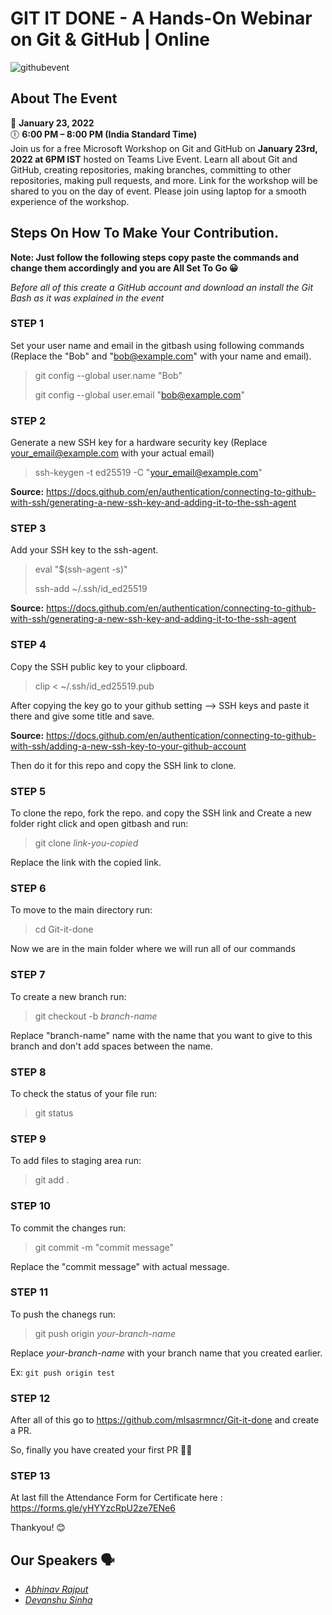 # GIT IT DONE - A Hands-On Webinar on Git & GitHub | Online

![githubevent](https://user-images.githubusercontent.com/77405013/150646326-e0bea276-c224-4858-9995-4ae15d562d88.jpeg)

## About The Event
📅 **January 23, 2022** </br>
🕕 **6:00 PM – 8:00 PM (India Standard Time)**</br>
Join us for a free Microsoft Workshop on Git and GitHub on **January 23rd, 2022 at 6PM IST** hosted on Teams Live Event. Learn all about Git and GitHub, creating repositories, making branches, committing to other repositories, making pull requests, and more. Link for the workshop will be shared to you on the day of event. Please join using laptop for a smooth experience of the workshop.

## Steps On How To Make Your Contribution.

**Note: Just follow the following steps copy paste the commands and change them accordingly and you are All Set To Go 😀**

_Before all of this create a GitHub account and download an install the Git Bash as it was explained in the event_

### STEP 1
Set your user name and email in the gitbash using following commands (Replace the "Bob" and "bob@example.com" with your name and email).

> git config --global user.name "Bob"
> 
> git config --global user.email "bob@example.com"

### STEP 2
Generate a new SSH key for a hardware security key (Replace your_email@example.com with your actual email)

> ssh-keygen -t ed25519 -C "your_email@example.com"
 
**Source:** https://docs.github.com/en/authentication/connecting-to-github-with-ssh/generating-a-new-ssh-key-and-adding-it-to-the-ssh-agent

### STEP 3
Add your SSH key to the ssh-agent.
> eval "$(ssh-agent -s)"
> 
> ssh-add ~/.ssh/id_ed25519

**Source:** https://docs.github.com/en/authentication/connecting-to-github-with-ssh/generating-a-new-ssh-key-and-adding-it-to-the-ssh-agent

### STEP 4
Copy the SSH public key to your clipboard.
> clip < ~/.ssh/id_ed25519.pub

After copying the key go to your github setting --> SSH keys and paste it there and give some title and save.

**Source:** https://docs.github.com/en/authentication/connecting-to-github-with-ssh/adding-a-new-ssh-key-to-your-github-account

Then do it for this repo and copy the SSH link to clone.

### STEP 5
To clone the repo, fork the repo. and copy the SSH link and Create a new folder right click and open gitbash and run:
> git clone _link-you-copied_

Replace the link with the copied link.

### STEP 6
To move to the main directory run:
> cd Git-it-done

Now we are in the main folder where we will run all of our commands

### STEP 7
To create a new branch run:
> git checkout -b _branch-name_
> 
Replace "branch-name" name with the name that you want to give to this branch and don't add spaces between the name.

### STEP 8
To check the status of your file run:
> git status
  
### STEP 9
To add files to staging area run:
> git add .

### STEP 10
To commit the changes run:
> git commit -m "commit message"

Replace the "commit message" with actual message.

### STEP 11
To push the chanegs run:
> git push origin _your-branch-name_

Replace _your-branch-name_ with your branch name that you created earlier.

Ex: `git push origin test`

### STEP 12
After all of this go to https://github.com/mlsasrmncr/Git-it-done and create a PR.

So, finally you have created your first PR 🎉🌟

### STEP 13
At last fill the Attendance Form for Certificate here : https://forms.gle/yHYYzcRpU2ze7ENe6

Thankyou! 😊
  
## Our Speakers 🗣
  
* _[Abhinav Rajput](https://github.com/AbhinavRajputEXE)_
* _[Devanshu Sinha](https://github.com/ArthrowAbstract)_
